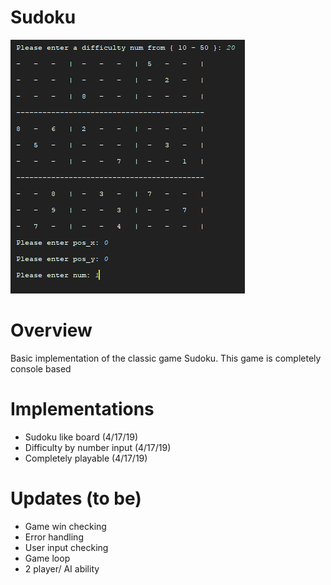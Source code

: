 # Sudoku
![alt text](https://github.com/CMilly/Sudoku/blob/master/Sudoku/branch/path/to/Sudoku%20Commit%20img1.PNG)

# Overview
Basic implementation of the classic game Sudoku. This game is completely console based

# Implementations
- Sudoku like board (4/17/19)
- Difficulty by number input (4/17/19)
- Completely playable (4/17/19)

# Updates (to be)
- Game win checking
- Error handling
- User input checking
- Game loop
- 2 player/ AI ability
